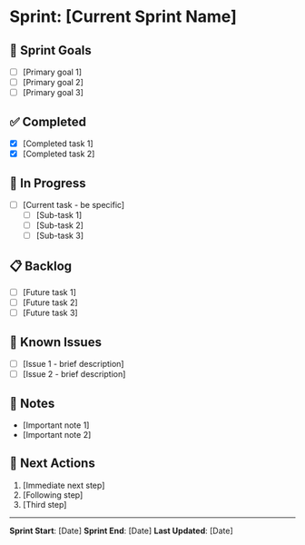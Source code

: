 # Sprint: [Current Sprint Name]

## 🎯 Sprint Goals
- [ ] [Primary goal 1]
- [ ] [Primary goal 2]
- [ ] [Primary goal 3]

## ✅ Completed
- [x] [Completed task 1]
- [x] [Completed task 2]

## 🔄 In Progress
- [ ] [Current task - be specific]
  - [ ] [Sub-task 1]
  - [ ] [Sub-task 2]
  - [ ] [Sub-task 3]

## 📋 Backlog
- [ ] [Future task 1]
- [ ] [Future task 2]
- [ ] [Future task 3]

## 🐛 Known Issues
- [ ] [Issue 1 - brief description]
- [ ] [Issue 2 - brief description]

## 📝 Notes
- [Important note 1]
- [Important note 2]

## 🎯 Next Actions
1. [Immediate next step]
2. [Following step]
3. [Third step]

---
**Sprint Start**: [Date]
**Sprint End**: [Date]
**Last Updated**: [Date]
